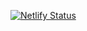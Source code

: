 
[![Netlify Status](https://api.netlify.com/api/v1/badges/c194be50-f0e0-4586-9dd8-1e6d861a2dc2/deploy-status)](https://app.netlify.com/sites/sparkling-llama-d653ae/deploys)
